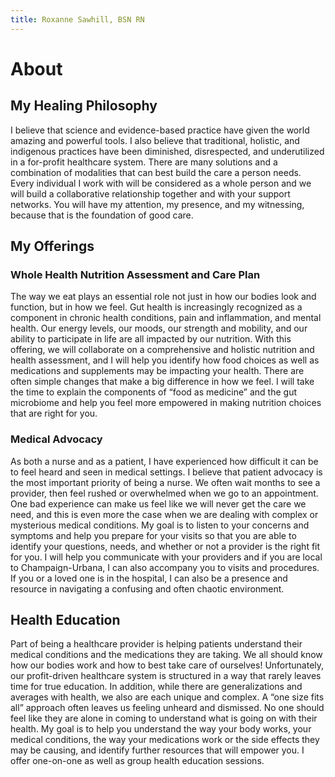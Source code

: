 ```yaml
---
title: Roxanne Sawhill, BSN RN
---
```


# About

## My Healing Philosophy

I believe that science and evidence-based practice have given the world amazing and powerful tools. I also believe that traditional, holistic, and indigenous practices have been diminished, disrespected, and underutilized in a for-profit healthcare system. There are many solutions and a combination of modalities that can best build the care a person needs. Every individual I work with will be considered as a whole person and we will build a collaborative relationship together and with your support networks. You will have my attention, my presence, and my witnessing, because that is the foundation of good care.

## My Offerings

### Whole Health Nutrition Assessment and Care Plan

The way we eat plays an essential role not just in how our bodies look and function, but in how we feel. Gut health is increasingly recognized as a component in chronic health conditions, pain and inflammation, and mental health. Our energy levels, our moods, our strength and mobility, and our ability to participate in life are all impacted by our nutrition. With this offering, we will collaborate on a comprehensive and holistic nutrition and health assessment, and I will help you identify how food choices as well as medications and supplements may be impacting your health. There are often simple changes that make a big difference in how we feel. I will take the time to explain the components of “food as medicine” and the gut microbiome and help you feel more empowered in making nutrition choices that are right for you.

### Medical Advocacy

As both a nurse and as a patient, I have experienced how difficult it can be to feel heard and seen in medical settings. I believe that patient advocacy is the most important priority of being a nurse. We often wait months to see a provider, then feel rushed or overwhelmed when we go to an appointment. One bad experience can make us feel like we will never get the care we need, and this is even more the case when we are dealing with complex or mysterious medical conditions. My goal is to listen to your concerns and symptoms and help you prepare for your visits so that you are able to identify your questions, needs, and whether or not a provider is the right fit for you. I will help you communicate with your providers and if you are local to Champaign-Urbana, I can also accompany you to visits and procedures. If you or a loved one is in the hospital, I can also be a presence and resource in navigating a confusing and often chaotic environment.

## Health Education

Part of being a healthcare provider is helping patients understand their medical conditions and the medications they are taking. We all should know how our bodies work and how to best take care of ourselves! Unfortunately, our profit-driven healthcare system is structured in a way that rarely leaves time for true education. In addition, while there are generalizations and averages with health, we also are each unique and complex. A “one size fits all” approach often leaves us feeling unheard and dismissed. No one should feel like they are alone in coming to understand what is going on with their health. My goal is to help you understand the way your body works, your medical conditions, the way your medications work or the side effects they may be causing, and identify further resources that will empower you. I offer one-on-one as well as group health education sessions.
